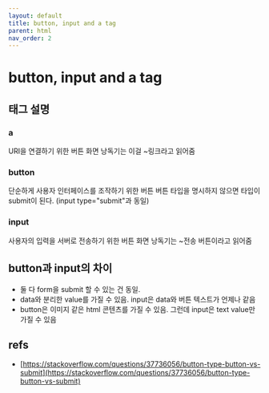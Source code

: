 ```yaml
---
layout: default
title: button, input and a tag
parent: html
nav_order: 2
---
```


# button, input and a tag

## 태그 설명

### a

URI을 연결하기 위한 버튼 화면 낭독기는 이걸 ~링크라고 읽어줌

### button

단순하게 사용자 인터페이스를 조작하기 위한 버튼 버튼 타입을 명시하지 않으면 타입이 submit이 된다. (input type="submit"과 동일)

### input

사용자의 입력을 서버로 전송하기 위한 버튼 화면 낭독기는 ~전송 버튼이라고 읽어줌

## button과 input의 차이

* 둘 다 form을 submit 할 수 있는 건 동일.
* data와 분리한 value를 가질 수 있음. input은 data와 버튼 텍스트가 언제나 같음
* button은 이미지 같은 html 콘텐츠를 가질 수 있음. 그런데 input은 text value만 가질 수 있음

## refs

* [https://stackoverflow.com/questions/37736056/button-type-button-vs-submit](https://stackoverflow.com/questions/37736056/button-type-button-vs-submit)

